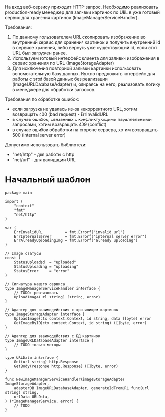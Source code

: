 На вход веб-сервису приходит HTTP-запрос. Необходимо реализовать production-ready менеджер для заливки картинок по URL в уже готовый сервис для хранения картинок (ImageManagerServiceHandler).

Требования:
1. По данному пользователем URL скопировать изображение во внутренний сервис для хранения картинок и получить внутренний id в сервисе хранения, либо вернуть уже существующий id, если этот URL был загружен ранее.
2. Используем готовый интерфейс клиента для заливки изображения в сервис хранения по URL (ImageStorageAdapter)
3. Для исключения повторной заливки картинки использовать вспомогательную базу данных. Нужно предложить интерфейс для работы с этой базой данных без реализации (ImageURLDatabaseAdapter) и, опираясь на него, реализовать логику в менеджере для обработки запросов.

Требования по обработке ошибок:
- если загрузка не удалась из-за некорректного URL, хотим возвращать 400 (bad request) - ErrInvalidURL
- в случае ошибок, связанных с конфликтующими параллельными запросами, хотим возвращать 409 (conflict)
- в случае ошибок обработки на стороне сервера, хотим возвращать 500 (internal server error)

Допустимо использовать библиотеки:
- "net/http" - для работы с http
- "net/url" - для валидации URL


# Начальный шаблон

```
package main

import (
	"context"
	"fmt"
	"net/http"
)

var (
	ErrInvalidURL          = fmt.Errorf("invalid url")
	ErrInternalServer      = fmt.Errorf("internal server error")
	ErrAlreadyUploadingImg = fmt.Errorf("already uploading")
)

// Image статусы
const (
	StatusUploaded  = "uploaded"
	StatusUploading = "uploading"
	StatusError     = "error"
)

// Сигнатура нашего сервиса
type ImageManagerServiceHandler interface {
	// TODO: реализовать
	UploadImage(url string) (string, error)
}

// Адаптер для взаимодействия с хранилищем картинок
type ImageStorageAdapter interface {
	UploadImage(ctx context.Context, id string, data []byte) error
	GetImageByID(ctx context.Context, id string) ([]byte, error)
}

// Адаптер для взаимодействия с БД картинок
type ImageURLDatabaseAdapter interface {
	// TODO только методы
}

type URLData interface {
	Get(url string) http.Response
	GetBody(response http.Response) ([]byte, error)
}

func NewImageManagerServiceHandler(imageStorageAdapter ImageStorageAdapter,
	adapterDB ImageURLDatabaseAdapter, generateIdFromURL func(url string) string,
	urlData URLData,
) (*ImageManagerService, error) {
	// TODO
}
```
